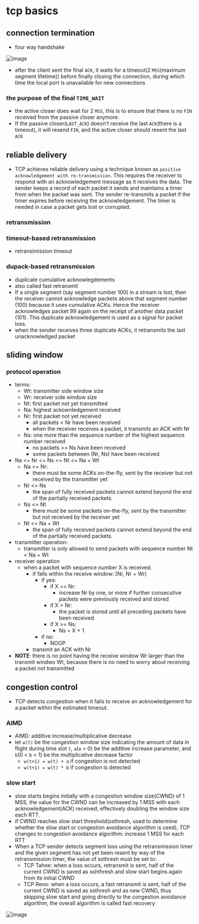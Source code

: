 # tcp basics

## connection termination
* four way handshake

![image](https://user-images.githubusercontent.com/35479537/235894699-dcb99567-aa28-4097-85e5-5d79cdffa0e3.png)

* after the client sent the final `ACK`, it waits for a timeout(2 `MSS`(maximum segment lifetime)) before finally closing the connection, during which time the local port is unavailable for new connections

### the purpose of the final `TIME_WAIT`
* the active closer does wait for 2 `MSS`, this is to ensure that there is no `FIN` received from the passive closer anymore.
* If the passive closer(`LAST_ACK`) doesn't receive the last `ACK`(there is a timeout), it will resend `FIN`, and the active closer should resent the last `ACK`


## reliable delivery
* TCP achieves reliable delivery using a technique known as `positive acknowledgement with re-transmission`. This requires the receiver to respond with an acknowledgement message as it receives the data. The sender keeps a record of each packet it sends and maintains a timer from when the packet was sent. The sender re-transmits a packet if the timer expires before receiving the acknowledgement. The timer is needed in case a packet gets lost or corrupted.

### retransmission

### timeout-based retransmission
* retransimission timeout


### dupack-based retransmission
* duplicate cumulative acknowlegdements
* also called fast retransmit
* If a single segment (say segment number 100) in a stream is lost, then the receiver cannot acknowledge packets above that segment number (100) because it uses cumulative ACKs. Hence the receiver acknowledges packet 99 again on the receipt of another data packet (101). This duplicate acknowledgement is used as a signal for packet loss.
* when the sender receives three duplicate ACKs, it retransmits the last unacknowledged packet

## sliding window
### protocol operation
* terms:
    * Wt: transmitter side window size
    * Wr: receiver side window size
    * Nt: first packet not yet transmitted
    * Na: highest ackownledgement received
    * Nr: first packet not yet received
        * all packets < Nr have been received
        * when the receiver receives a packet, it transmits an ACK with Nr
    * Ns: one more than the sequence number of the highest sequence number received
        * no packets >= Ns have been received
        * some packets between (Nr, Ns) have been received
* Na <= Nr <= Ns <= Nt <= Na + Wt
    * Na <= Nr:
        * there must be some ACKs on-the-fly, sent by the receiver but not received by the transmitter yet
    * Nr <= Ns
        * the span of fully received packets cannot extend beyond the end of the partially received packets.
    * Ns <= Nt
        * there must be some packets on-the-fly, sent by the transmitter but not received by the receiver yet
    * Nt <= Na + Wt
        * the span of fully received packets cannot extend beyond the end of the partially received packets.
* transmitter operation:
    * transmitter is only allowed to send packets with sequence number Nt < Na + Wt
* receiver operation
    * when a packet with sequence number X is received:
        * if falls within the receive window: [Nr, Nr + Wr)
            * if yes:
                * if X == Nr:
                    * increase Nr by one, or more if further consecutive packets were previously received and stored
                * if X > Nr:
                    * the packet is stored until all preceding packets have been received
                * if X >= Ns:
                    * Ns = X + 1
            * if no:
                * NOOP
        * transmit an ACK with Nr
* **NOTE**: there is no point having the receive window Wr larger than the transmit windwo Wt, because there is no need to worry about receiving a packet not transmitted


## congestion control
* TCP detects congestion when it fails to receive an acknowledgement for a packet within the estimated timeout.


### AIMD
* AIMD: additive increase/multiplicative decrease
* let `w(t)` be the congestion window size indicating the amount of data in flight during time slot `t`, `a`(`a` > 0) be the additive increase parameter, and `b`(0 < `b` < 1) be the multiplicative decrease factor
    * `w(t+1) = w(t) + a` if congestion is not detected
    * `w(t+1) = w(t) * b` if congestion is detected


### slow start
* slow starts begins initially with a congestion window size(CWND) of 1 MSS, the value for the CWND can be increased by 1 MSS with each acknowledgement(ACK) received, effectively doubling the window size each RTT.
* if CWND reaches slow start threshold(ssthresh, used to determine whether the slow start or congestion avoidance algorithm is used), TCP changes to congestion avoidance algorithm: increase 1 MSS for each RTT
* When a TCP sender detects segment loss using the retransmission timer and the given segment has not yet been resent by way of the retransmission timer, the value of ssthresh must be set to:
    * TCP Tahoe: when a loss occurs, retransmit is sent, half of the current CWND is saved as sshthresh and slow start begins again from its initial CWND
    * TCP Reno: when a loss occurs, a fast retransmit is sent, half of the current CWND is saved as ssthresh and as new CWND, thus skipping slow start and going directly to the congestion avoidance algorithm, the overall algorithm is called fast recovery


![image](https://user-images.githubusercontent.com/35479537/236131835-79ffda6d-4529-4f02-9dba-63faec3a6072.png)
